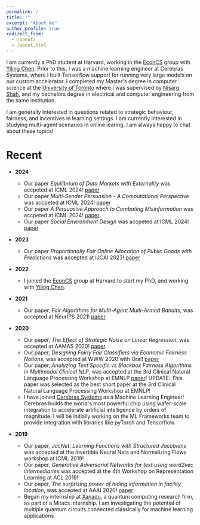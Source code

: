 ```yaml
---
permalink: /
title: ""
excerpt: "About me"
author_profile: true
redirect_from: 
  - /about/
  - /about.html
---
```


I am currently a PhD student at Harvard, working in the [EconCS](https://econcs.seas.harvard.edu/) group with [Yiling Chen](https://yiling.seas.harvard.edu/). Prior to this, I was a machine learning engineer at Cerebras Systems, where I built Tensorflow support for running very large models on our custom accelerator. I completed my Master's degree in computer science at the [University of Toronto](https://web.cs.toronto.edu) where I was supervised by [Nisarg Shah](http://www.cs.toronto.edu/~nisarg/), and my bachelors degree in electrical and computer engineering from the same institution.

I am generally interested in questions related to strategic behaviour, fairness, and incentives in learning settings. I am currently interested in studying multi-agent scenarios in online learing. I am always happy to chat about these topics!

Recent 
======
* **2024**
  * Our paper *Equilibrium of Data Markets with Externality* was accpeted at ICML 2024! [paper](https://arxiv.org/abs/2302.08012)
  * Our paper *Multi-Sender Persuasion - A Computational Perspective* was accpeted at ICML 2024! [paper]([https://arxiv.org/abs/2302.08012](https://arxiv.org/abs/2402.04971))
  * Our paper *A Persuasive Approach to Combating Misinformation* was accpeted at ICML 2024! [paper](https://arxiv.org/abs/2310.12065)
  * Our paper *Social Environment Design* was accpeted at ICML 2024! [paper](https://arxiv.org/pdf/2402.14090)
    
* **2023**
  * Our paper *Proportionally Fair Online Allocation of Public Goods with Predictions* was accepted at IJCAI 2023! [paper](https://arxiv.org/abs/2209.15305)
   
* **2022**
  * I joined the [EconCS](https://econcs.seas.harvard.edu/) group at Harvard to start my PhD, and working with [Yiling Chen](https://yiling.seas.harvard.edu/). 
  
* **2021**
  * Our paper, *Fair Algorithms for Multi-Agent Multi-Armed Bandits*, was accepted at NeurIPS 2021! [paper](https://safwanhossain.github.io/files/fairMAB.pdf)
  
* **2020**
    * Our paper, *The Effect of Strategic Noise on Linear Regression*, was accepted at AAMAS 2020! [paper](https://safwanhossain.github.io/files/equilibria_linreg.pdf)
    * Our paper, *Designing Fairly Fair Classifiers via Economic Fairness Notions*, was accepted at WWW 2020 with Oral! [paper](https://safwanhossain.github.io/files/envy_equity.pdf)
    * Our paper, *Analyzing Text Specific vs Blackbox Fairness Algorithms in Multimodal Clinical NLP*, was accepted at the 3rd Clinical Natural Language Processing Workshop at EMNLP [paper](https://safwanhossain.github.io/files/clinical_nlp.pdf)! UPDATE: This paper was selected as the best short paper at the 3rd Clinical Natural Language Processing Workshop at EMNLP!
    * I have joined [Cerebras Systems](https://www.cerebras.net/) as a Machine Learning Engineer! Cerebras builds the world's most powerful chip using wafer-scale integration to accelerate artificial intelligence by orders of magnitude. I will be initially working on the ML Frameworks team to provide integration with libraries like pyTorch and Tensorflow. 
   
* **2019**
    * Our paper, *JacNet: Learning Functions with Structured Jacobians* was accepted at the Invertible Neural Nets and Normalizing Flows workshop at ICML 2019!
    * Our paper, *Generative Adversarial Networks for text using word2vec intermediaries* was accepted at the 4th Workshop on Representation Learning at ACL 2019!
    * Our paper, *The surprising power of hiding information in facility location*, was accepted at AAAI 2020! [paper](https://safwanhossain.github.io/files/hiding.pdf)
    * Began my internship at [Xanadu](https://www.xanadu.ai/), a quantum computing research firm, as part of a Mitacs internship. I am investigating the potential of multiple quantum circuits connected classically for machine learning applications
